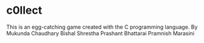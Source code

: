# c0llect

This is an egg-catching game created with the C programming language.
By
Mukunda Chaudhary
Bishal Shrestha
Prashant Bhattarai
Pramnish Marasini
